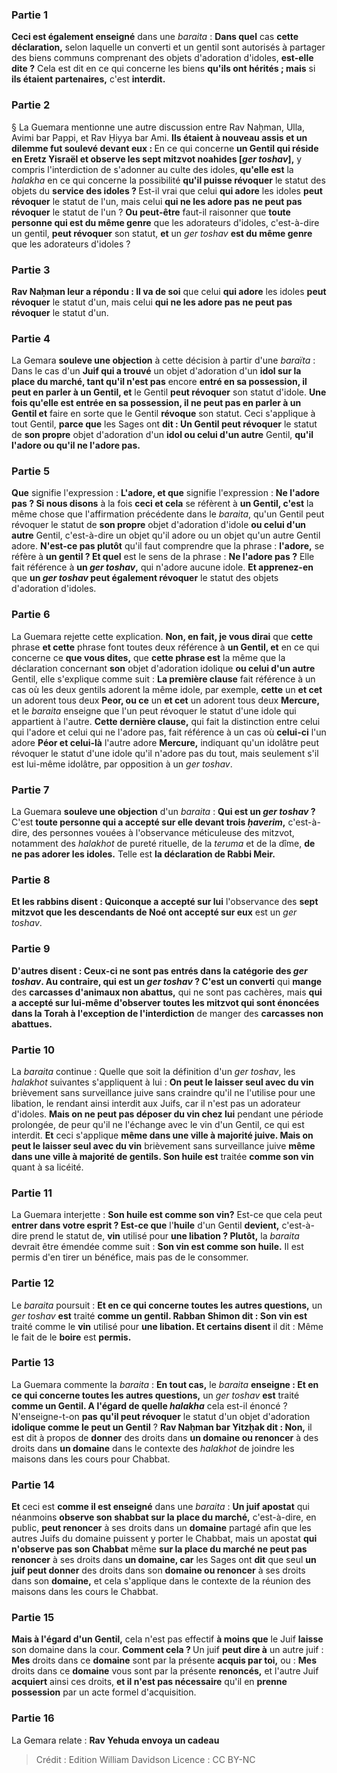 
### Partie 1
<b>Ceci est également enseigné</b> dans une <i>baraita</i> : <b>Dans quel</b> cas <b>cette déclaration,</b> selon laquelle un converti et un gentil sont autorisés à partager des biens communs comprenant des objets d'adoration d'idoles, <b>est-elle dite ?</b> Cela est dit en ce qui concerne les biens <b>qu'ils ont hérités ; mais</b> si <b>ils étaient partenaires,</b> c'est <b>interdit.</b>

### Partie 2
§ La Guemara mentionne une autre discussion entre Rav Naḥman, Ulla, Avimi bar Pappi, et Rav Ḥiyya bar Ami. <b>Ils étaient à nouveau assis et un dilemme fut soulevé devant eux : </b> En ce qui concerne <b>un Gentil qui réside en Eretz Yisraël et observe les sept mitzvot noahides [<i>ger toshav</i>],</b> y compris l'interdiction de s'adonner au culte des idoles, <b>qu'elle est</b> la <i>halakha</i> en ce qui concerne la possibilité <b>qu'il puisse révoquer</b> le statut des objets du <b>service des idoles ? </b> Est-il vrai que celui <b>qui adore</b> les idoles <b>peut révoquer</b> le statut de l'un, mais celui <b>qui ne les adore pas</b> <b>ne peut pas révoquer</b> le statut de l'un ? <b>Ou peut-être</b> faut-il raisonner que <b>toute personne qui est du même genre</b> que les adorateurs d'idoles, c'est-à-dire un gentil, <b>peut révoquer</b> son statut, <b>et</b> un <i>ger toshav</i> <b>est du même genre</b> que les adorateurs d'idoles ?

### Partie 3
<b>Rav Naḥman leur a répondu : Il va de soi</b> que celui <b>qui adore</b> les idoles <b>peut révoquer</b> le statut d'un, mais celui <b>qui ne les adore pas</b> <b>ne peut pas révoquer</b> le statut d'un.

### Partie 4
La Gemara <b>souleve une objection</b> à cette décision à partir d'une <i>baraïta</i> : Dans le cas d'un <b>Juif qui a trouvé</b> un objet d'adoration d'un <b>idol sur la place du marché, tant qu'il n'est pas</b> encore <b>entré en sa possession, il peut en parler à un Gentil, et</b> le Gentil <b>peut révoquer</b> son statut d'idole. <b>Une fois qu'elle est entrée en sa possession, il ne peut pas en parler à un Gentil et</b> faire en sorte que le Gentil <b>révoque</b> son statut. Ceci s'applique à tout Gentil, <b>parce que</b> les Sages ont <b>dit : Un Gentil peut révoquer</b> le statut de <b>son propre</b> objet d'adoration d'un <b>idol ou celui d'un autre</b> Gentil, <b>qu'il l'adore ou qu'il ne l'adore pas.</b>

### Partie 5
<b>Que</b> signifie l'expression : <b>L'adore, et que</b> signifie l'expression : <b>Ne l'adore pas ? Si nous disons</b> à la fois <b>ceci et cela</b> se réfèrent à <b>un Gentil, c'est</b> la même chose que l'affirmation précédente dans le <i>baraita</i>, qu'un Gentil peut révoquer le statut de <b>son propre</b> objet d'adoration d'idole <b>ou celui d'un autre</b> Gentil, c'est-à-dire un objet qu'il adore ou un objet qu'un autre Gentil adore. <b>N'est-ce pas plutôt</b> qu'il faut comprendre que la phrase : <b>l'adore,</b> se réfère à <b>un gentil ? Et quel</b> est le sens de la phrase : <b>Ne l'adore pas ?</b> Elle fait référence à <b>un <i>ger toshav</i>,</b> qui n'adore aucune idole. <b>Et apprenez-en</b> que <b>un <i>ger toshav</i> peut également révoquer</b> le statut des objets d'adoration d'idoles.

### Partie 6
La Guemara rejette cette explication. <b>Non, en fait, je vous dirai</b> que <b>cette</b> phrase <b>et cette</b> phrase font toutes deux référence à <b>un Gentil, et</b> en ce qui concerne ce <b>que vous dites,</b> que <b>cette phrase est</b> la même que la déclaration concernant <b>son</b> objet d'adoration idolique <b>ou celui d'un autre</b> Gentil, elle s'explique comme suit : <b>La première clause</b> fait référence à un cas où les deux gentils adorent la même idole, par exemple, <b>cette</b> un <b>et cet</b> un adorent tous deux <b>Peor, ou ce</b> un <b>et cet</b> un adorent tous deux <b>Mercure,</b> et le <i>baraita</i> enseigne que l'un peut révoquer le statut d'une idole qui appartient à l'autre. <b>Cette dernière clause,</b> qui fait la distinction entre celui qui l'adore et celui qui ne l'adore pas, fait référence à un cas où <b>celui-ci</b> l'un adore <b>Péor et celui-là</b> l'autre adore <b>Mercure,</b> indiquant qu'un idolâtre peut révoquer le statut d'une idole qu'il n'adore pas du tout, mais seulement s'il est lui-même idolâtre, par opposition à un <i>ger toshav</i>.

### Partie 7
La Guemara <b>souleve une objection</b> d'un <i>baraita</i> : <b>Qui est un <i>ger toshav</i> ? </b> C'est <b>toute personne qui a accepté sur elle devant trois <i>ḥaverim</i>,</b> c'est-à-dire, des personnes vouées à l'observance méticuleuse des mitzvot, notamment des <i>halakhot</i> de pureté rituelle, de la <i>teruma</i> et de la dîme, <b>de ne pas adorer les idoles.</b> Telle est <b>la déclaration de Rabbi Meir.</b>

### Partie 8
<b>Et les rabbins disent : Quiconque a accepté sur lui</b> l'observance des <b>sept mitzvot que les descendants de Noé ont accepté sur eux</b> est un <i>ger toshav</i>.

### Partie 9
<b>D'autres disent : Ceux-ci ne sont pas entrés dans la catégorie des <i>ger toshav</i>. Au contraire, qui est un <i>ger toshav</i> ? C'est un converti</b> qui <b>mange</b> des <b>carcasses d'animaux non abattus,</b> qui ne sont pas cachères, mais <b>qui a accepté sur lui-même d'observer toutes les mitzvot qui sont énoncées dans la Torah à l'exception de l'interdiction</b> de manger des <b>carcasses non abattues.</b>

### Partie 10
La <i>baraita</i> continue : Quelle que soit la définition d'un <i>ger toshav</i>, les <i>halakhot</i> suivantes s'appliquent à lui : <b>On peut le laisser seul avec du vin</b> brièvement sans surveillance juive sans craindre qu'il ne l'utilise pour une libation, le rendant ainsi interdit aux Juifs, car il n'est pas un adorateur d'idoles. <b>Mais on ne peut pas déposer du vin chez lui</b> pendant une période prolongée, de peur qu'il ne l'échange avec le vin d'un Gentil, ce qui est interdit. <b>Et</b> ceci s'applique <b>même dans une ville à majorité juive. Mais on peut le laisser seul avec du vin</b> brièvement sans surveillance juive <b>même dans une ville à majorité de gentils. Son huile est</b> traitée <b>comme son vin</b> quant à sa licéité.

### Partie 11
La Guemara interjette : <b>Son huile est comme son vin?</b> Est-ce que cela peut <b>entrer dans votre esprit ? Est-ce que</b> l'<b>huile</b> d'un Gentil <b>devient,</b> c'est-à-dire prend le statut de, <b>vin</b> utilisé pour <b>une libation ? Plutôt,</b> la <i>baraita</i> devrait être émendée comme suit : <b>Son vin est comme son huile.</b> Il est permis d'en tirer un bénéfice, mais pas de le consommer.

### Partie 12
Le <i>baraita</i> poursuit : <b>Et en ce qui concerne toutes les autres questions,</b> un <i>ger toshav</i> <b>est</b> traité <b>comme un gentil. Rabban Shimon dit : Son vin est</b> traité comme le <b>vin</b> utilisé pour <b>une libation. Et certains disent</b> il dit : Même le fait de le <b>boire</b> est <b>permis.</b>

### Partie 13
La Guemara commente la <i>baraita</i> : <b>En tout cas,</b> le <i>baraita</i> <b>enseigne : Et en ce qui concerne toutes les autres questions,</b> un <i>ger toshav</i> <b>est</b> traité <b>comme un Gentil. A l'égard de quelle <i>halakha</i></b> cela est-il énoncé ? N'enseigne-t-on <b>pas</b> <b>qu'il peut révoquer</b> le statut d'un objet d'adoration <b>idolique comme le peut un Gentil</b> ? <b>Rav Naḥman bar Yitzḥak dit : Non,</b> il est dit à propos de <b>donner</b> des droits dans <b>un domaine ou renoncer</b> à des droits dans <b>un domaine</b> dans le contexte des <i>halakhot</i> de joindre les maisons dans les cours pour Chabbat.

### Partie 14
<b>Et</b> ceci est <b>comme il est enseigné</b> dans une <i>baraita</i> : <b>Un juif apostat</b> qui néanmoins <b>observe son shabbat sur la place du marché,</b> c'est-à-dire, en public, <b>peut renoncer</b> à ses droits dans un <b>domaine</b> partagé afin que les autres Juifs du domaine puissent y porter le Chabbat, mais un apostat <b>qui n'observe pas son Chabbat</b> même <b>sur la place du marché ne peut pas renoncer</b> à ses droits dans <b>un domaine, car</b> les Sages ont <b>dit</b> que seul <b>un juif peut donner</b> des droits dans son <b>domaine ou renoncer</b> à ses droits dans son <b>domaine,</b> et cela s'applique dans le contexte de la réunion des maisons dans les cours le Chabbat.

### Partie 15
<b>Mais à l'égard d'un Gentil,</b> cela n'est pas effectif <b>à moins que</b> le Juif <b>laisse</b> son domaine dans la cour. <b>Comment cela ? </b> Un juif <b>peut dire à</b> un autre juif : <b>Mes</b> droits dans ce <b>domaine</b> sont par la présente <b>acquis par toi,</b> ou : <b>Mes</b> droits dans ce <b>domaine</b> vous sont par la présente <b>renoncés,</b> et l'autre Juif <b>acquiert</b> ainsi ces droits, <b>et il n'est pas nécessaire</b> qu'il en <b>prenne possession</b> par un acte formel d'acquisition.

### Partie 16
La Gemara relate : <b>Rav Yehuda envoya un cadeau</b>

>Crédit : Edition William Davidson
>Licence : CC BY-NC